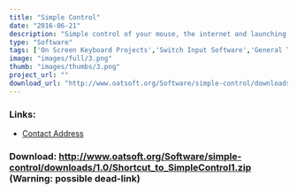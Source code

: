 ```yaml
---
title: "Simple Control"
date: "2016-06-21"
description: "Simple control of your mouse, the internet and launching of other programs. Designed for use with a switch and for someone who just wants access to the simple things.  SAW selection sets - so needs SAW installed to run."
type: "Software"
tags: ['On Screen Keyboard Projects','Switch Input Software','General Tools','Using the Mouse','Accessing the Web','Alternative Access', 'Possible-404']
image: "images/full/3.png"
thumb: "images/thumbs/3.png"
project_url: ""
download_url: "http://www.oatsoft.org/Software/simple-control/downloads/1.0/Shortcut_to_SimpleControl1.zip"
---
```



### Links:
- <a href="mailto:simon.judge@nhs.net">Contact Address</a>

### Download: http://www.oatsoft.org/Software/simple-control/downloads/1.0/Shortcut_to_SimpleControl1.zip (Warning: possible dead-link)